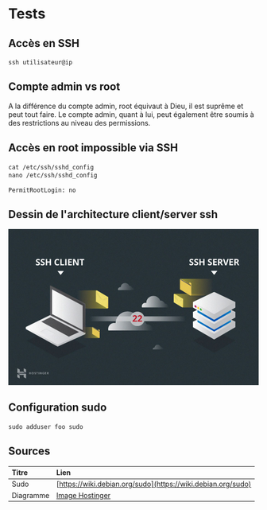 # Tests

## Accès en SSH

```text
ssh utilisateur@ip
```

## Compte admin vs root

A la différence du compte admin, root équivaut à Dieu, il est suprême et peut tout faire. Le compte admin, quant à lui, peut également être soumis à des restrictions au niveau des permissions.

## Accès en root impossible via SSH

```text
cat /etc/ssh/sshd_config
nano /etc/ssh/sshd_config
```

```text
PermitRootLogin: no
```

## Dessin de l'architecture client/server ssh

![](../.gitbook/assets/download-1-.jpeg)

## Configuration sudo

```text
sudo adduser foo sudo
```

## Sources

| Titre | Lien |
| :--- | :--- |
| Sudo | [https://wiki.debian.org/sudo](https://wiki.debian.org/sudo) |
| Diagramme | [Image Hostinger](https://external-content.duckduckgo.com/iu/?u=https%3A%2F%2Fwww.hostinger.com%2Ftutorials%2Fwp-content%2Fuploads%2Fsites%2F2%2F2017%2F07%2Fssh-client-and-server.jpg&f=1&nofb=1) |

